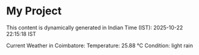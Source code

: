 # My Project

This content is dynamically generated in Indian Time (IST): 2025-10-22 22:15:18 IST


Current Weather in Coimbatore:
Temperature: 25.88 °C
Condition: light rain
